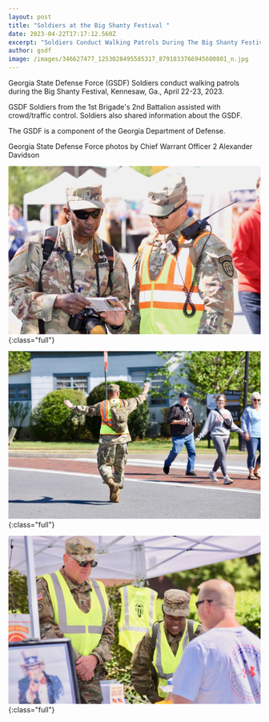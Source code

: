 ```yaml
---
layout: post
title: "Soldiers at the Big Shanty Festival "
date: 2023-04-22T17:17:12.560Z
excerpt: "Soldiers Conduct Walking Patrols During The Big Shanty Festival "
author: gsdf
image: /images/346627477_1253028495585317_8791833766945600801_n.jpg
---
```

Georgia State Defense Force (GSDF) Soldiers conduct walking patrols during the Big Shanty Festival, Kennesaw, Ga., April 22-23, 2023.

GSDF Soldiers from the 1st Brigade's 2nd Battalion assisted with crowd/traffic control. Soldiers also shared information about the GSDF.

The GSDF is a component of the Georgia Department of Defense.

[](<>)Georgia State Defense Force photos by Chief Warrant Officer 2 Alexander Davidson

![](/images/346659984_565556065692168_8190194417776572664_n.jpg){:class="full"}

![](/images/346489586_202891575923662_331069291967966463_n.jpg){:class="full"}

![](/images/346487327_1459784641505563_2767573582063440011_n.jpg){:class="full"}
